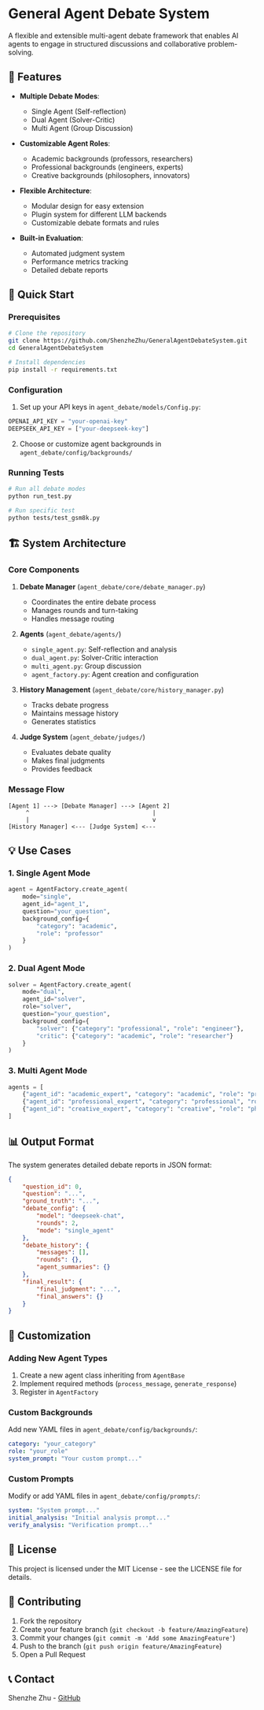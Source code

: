 # General Agent Debate System

A flexible and extensible multi-agent debate framework that enables AI agents to engage in structured discussions and collaborative problem-solving.

## 🌟 Features

- **Multiple Debate Modes**:
  - Single Agent (Self-reflection)
  - Dual Agent (Solver-Critic)
  - Multi Agent (Group Discussion)

- **Customizable Agent Roles**:
  - Academic backgrounds (professors, researchers)
  - Professional backgrounds (engineers, experts)
  - Creative backgrounds (philosophers, innovators)

- **Flexible Architecture**:
  - Modular design for easy extension
  - Plugin system for different LLM backends
  - Customizable debate formats and rules

- **Built-in Evaluation**:
  - Automated judgment system
  - Performance metrics tracking
  - Detailed debate reports

## 🚀 Quick Start

### Prerequisites

```bash
# Clone the repository
git clone https://github.com/ShenzheZhu/GeneralAgentDebateSystem.git
cd GeneralAgentDebateSystem

# Install dependencies
pip install -r requirements.txt
```

### Configuration

1. Set up your API keys in `agent_debate/models/Config.py`:
```python
OPENAI_API_KEY = "your-openai-key"
DEEPSEEK_API_KEY = ["your-deepseek-key"]
```

2. Choose or customize agent backgrounds in `agent_debate/config/backgrounds/`

### Running Tests

```bash
# Run all debate modes
python run_test.py

# Run specific test
python tests/test_gsm8k.py
```

## 🏗️ System Architecture

### Core Components

1. **Debate Manager** (`agent_debate/core/debate_manager.py`)
   - Coordinates the entire debate process
   - Manages rounds and turn-taking
   - Handles message routing

2. **Agents** (`agent_debate/agents/`)
   - `single_agent.py`: Self-reflection and analysis
   - `dual_agent.py`: Solver-Critic interaction
   - `multi_agent.py`: Group discussion
   - `agent_factory.py`: Agent creation and configuration

3. **History Management** (`agent_debate/core/history_manager.py`)
   - Tracks debate progress
   - Maintains message history
   - Generates statistics

4. **Judge System** (`agent_debate/judges/`)
   - Evaluates debate quality
   - Makes final judgments
   - Provides feedback

### Message Flow

```
[Agent 1] ---> [Debate Manager] ---> [Agent 2]
     ^                                   |
     |                                   v
[History Manager] <--- [Judge System] <---
```

## 💡 Use Cases

### 1. Single Agent Mode
```python
agent = AgentFactory.create_agent(
    mode="single",
    agent_id="agent_1",
    question="your_question",
    background_config={
        "category": "academic",
        "role": "professor"
    }
)
```

### 2. Dual Agent Mode
```python
solver = AgentFactory.create_agent(
    mode="dual",
    agent_id="solver",
    role="solver",
    question="your_question",
    background_config={
        "solver": {"category": "professional", "role": "engineer"},
        "critic": {"category": "academic", "role": "researcher"}
    }
)
```

### 3. Multi Agent Mode
```python
agents = [
    {"agent_id": "academic_expert", "category": "academic", "role": "professor"},
    {"agent_id": "professional_expert", "category": "professional", "role": "engineer"},
    {"agent_id": "creative_expert", "category": "creative", "role": "philosopher"}
]
```

## 📊 Output Format

The system generates detailed debate reports in JSON format:
```json
{
    "question_id": 0,
    "question": "...",
    "ground_truth": "...",
    "debate_config": {
        "model": "deepseek-chat",
        "rounds": 2,
        "mode": "single_agent"
    },
    "debate_history": {
        "messages": [],
        "rounds": {},
        "agent_summaries": {}
    },
    "final_result": {
        "final_judgment": "...",
        "final_answers": {}
    }
}
```

## 🔧 Customization

### Adding New Agent Types
1. Create a new agent class inheriting from `AgentBase`
2. Implement required methods (`process_message`, `generate_response`)
3. Register in `AgentFactory`

### Custom Backgrounds
Add new YAML files in `agent_debate/config/backgrounds/`:
```yaml
category: "your_category"
role: "your_role"
system_prompt: "Your custom prompt..."
```

### Custom Prompts
Modify or add YAML files in `agent_debate/config/prompts/`:
```yaml
system: "System prompt..."
initial_analysis: "Initial analysis prompt..."
verify_analysis: "Verification prompt..."
```

## 📝 License

This project is licensed under the MIT License - see the LICENSE file for details.

## 🤝 Contributing

1. Fork the repository
2. Create your feature branch (`git checkout -b feature/AmazingFeature`)
3. Commit your changes (`git commit -m 'Add some AmazingFeature'`)
4. Push to the branch (`git push origin feature/AmazingFeature`)
5. Open a Pull Request

## 📞 Contact

Shenzhe Zhu - [GitHub](https://github.com/ShenzheZhu) 